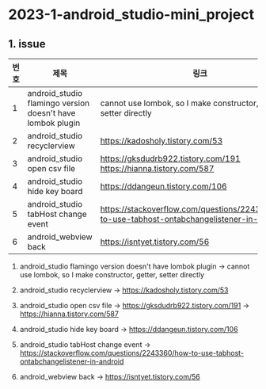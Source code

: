 2023-1-android_studio-mini_project
==================================

## 1. issue


|번호|제목|링크|
|------|---|---|
|1|android_studio flamingo version doesn't have lombok plugin|cannot use lombok, so I make constructor, getter, setter directly|
|2|android_studio recyclerview|https://kadosholy.tistory.com/53|
|3|android_studio open csv file|https://gksdudrb922.tistory.com/191 <br> https://hianna.tistory.com/587|
|4|android_studio hide key board|https://ddangeun.tistory.com/106|
|5|android_studio tabHost change event|https://stackoverflow.com/questions/2243360/how-to-use-tabhost-ontabchangelistener-in-android|
|6|android_webview back|https://isntyet.tistory.com/56|






1. android_studio flamingo version doesn't have lombok plugin
-> cannot use lombok, so I make constructor, getter, setter directly

2. android_studio recyclerview
-> https://kadosholy.tistory.com/53

3. android_studio open csv file
-> https://gksdudrb922.tistory.com/191
-> https://hianna.tistory.com/587

4. android_studio hide key board
-> https://ddangeun.tistory.com/106

5. android_studio tabHost change event
-> https://stackoverflow.com/questions/2243360/how-to-use-tabhost-ontabchangelistener-in-android

6. android_webview back
-> https://isntyet.tistory.com/56
